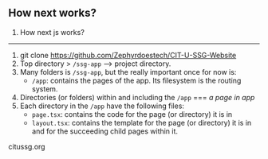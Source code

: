 ## How next works?

1. How next js works?

---

1. git clone https://github.com/Zephyrdoestech/CIT-U-SSG-Website
2. Top directory > `/ssg-app` --> project directory.
3. Many folders is `/ssg-app`, but the really important once for now is:
   - `/app`: contains the pages of the app. Its filesystem is the routing system.
4. Directories (or folders) within and including the `/app` === *a page in app*
5. Each directory in the `/app` have the following files:
   - `page.tsx`: contains the code for the page (or directory) it is in
   - `layout.tsx`: contains the template for the page (or directory) it is in and for the succeeding child pages within it.


citussg.org